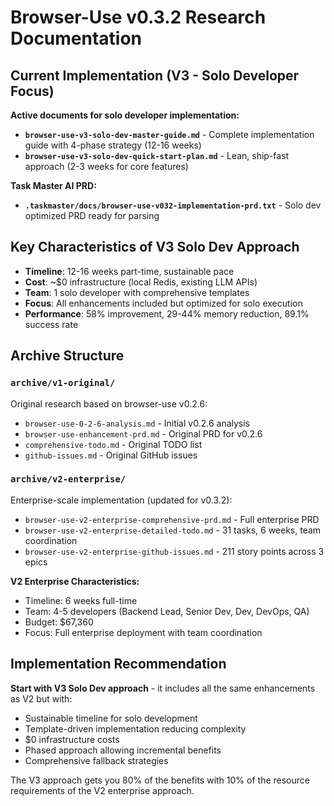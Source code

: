 # Browser-Use v0.3.2 Research Documentation

## Current Implementation (V3 - Solo Developer Focus)

**Active documents for solo developer implementation:**

- **`browser-use-v3-solo-dev-master-guide.md`** - Complete implementation guide with 4-phase strategy (12-16 weeks)
- **`browser-use-v3-solo-dev-quick-start-plan.md`** - Lean, ship-fast approach (2-3 weeks for core features)

**Task Master AI PRD:**
- **`.taskmaster/docs/browser-use-v032-implementation-prd.txt`** - Solo dev optimized PRD ready for parsing

## Key Characteristics of V3 Solo Dev Approach

- **Timeline**: 12-16 weeks part-time, sustainable pace
- **Cost**: ~$0 infrastructure (local Redis, existing LLM APIs)
- **Team**: 1 solo developer with comprehensive templates
- **Focus**: All enhancements included but optimized for solo execution
- **Performance**: 58% improvement, 29-44% memory reduction, 89.1% success rate

## Archive Structure

### `archive/v1-original/`
Original research based on browser-use v0.2.6:
- `browser-use-0-2-6-analysis.md` - Initial v0.2.6 analysis
- `browser-use-enhancement-prd.md` - Original PRD for v0.2.6
- `comprehensive-todo.md` - Original TODO list
- `github-issues.md` - Original GitHub issues

### `archive/v2-enterprise/`
Enterprise-scale implementation (updated for v0.3.2):
- `browser-use-v2-enterprise-comprehensive-prd.md` - Full enterprise PRD
- `browser-use-v2-enterprise-detailed-todo.md` - 31 tasks, 6 weeks, team coordination
- `browser-use-v2-enterprise-github-issues.md` - 211 story points across 3 epics

**V2 Enterprise Characteristics:**
- Timeline: 6 weeks full-time
- Team: 4-5 developers (Backend Lead, Senior Dev, Dev, DevOps, QA)
- Budget: $67,360
- Focus: Full enterprise deployment with team coordination

## Implementation Recommendation

**Start with V3 Solo Dev approach** - it includes all the same enhancements as V2 but with:
- Sustainable timeline for solo development
- Template-driven implementation reducing complexity
- $0 infrastructure costs
- Phased approach allowing incremental benefits
- Comprehensive fallback strategies

The V3 approach gets you 80% of the benefits with 10% of the resource requirements of the V2 enterprise approach.